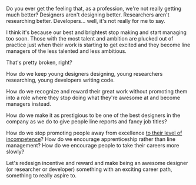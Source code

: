 

Do you ever get the feeling that, as a profession, we're not really getting much better? Designers aren't
designing better. Researchers aren't researching better. Developers... well, it's not really for me to
say.

I think it's because our best and brightest stop making and start managing too soon. Those with the most
talent and ambition are plucked out of practice just when their work is starting to get excited and they
become line managers of the less talented and less ambitious.

That's pretty broken, right?

How do we keep young designers designing, young researchers researching, young developers writing code. 

How do we recognize and reward their great work without promoting them into a role where they stop doing what
they're awesome at and become managers instead.

How do we make it as prestigious to be one of the best designers in the company as we do to give people line
reports and fancy job titles?

How do we stop promoting people away from excellence [to their level of
incompetence](http://en.wikipedia.org/wiki/Peter_Principle)? How do we encourage apprenticeship rather than
line management? How do we encourage people to take their careers more slowly?

Let's redesign incentive and reward and make being an awesome designer (or researcher or developer) something
with an exciting career path, something to really aspire to.